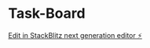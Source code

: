 # Task-Board

[Edit in StackBlitz next generation editor ⚡️](https://stackblitz.com/~/github.com/Yosef-Ali/Task-Board)